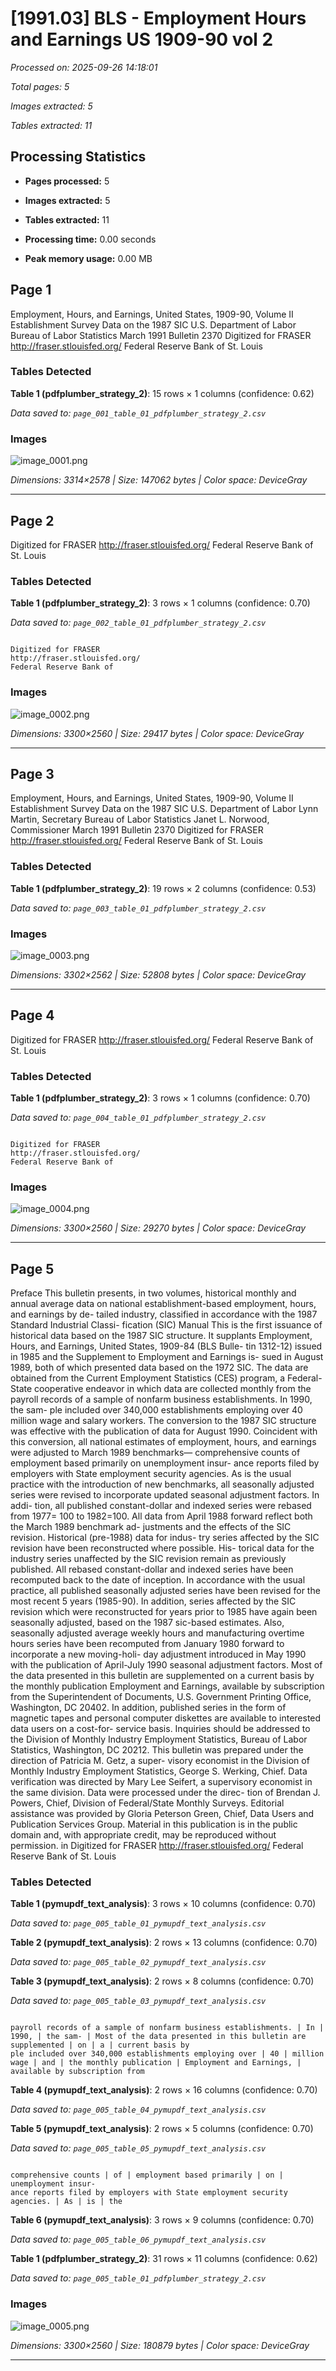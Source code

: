 # [1991.03] BLS - Employment Hours and Earnings US 1909-90 vol 2

*Processed on: 2025-09-26 14:18:01*

*Total pages: 5*

*Images extracted: 5*

*Tables extracted: 11*


## Processing Statistics

- **Pages processed:** 5

- **Images extracted:** 5

- **Tables extracted:** 11

- **Processing time:** 0.00 seconds

- **Peak memory usage:** 0.00 MB


## Page 1

Employment, Hours, and Earnings,
United States, 1909-90,
Volume II
Establishment Survey Data on the 1987 SIC
U.S. Department of Labor
Bureau of Labor Statistics
March 1991
Bulletin 2370
Digitized for FRASER 
http://fraser.stlouisfed.org/ 
Federal Reserve Bank of St. Louis



### Tables Detected

**Table 1 (pdfplumber_strategy_2)**: 15 rows × 1 columns (confidence: 0.62)

*Data saved to: `page_001_table_01_pdfplumber_strategy_2.csv`*



### Images

![image_0001.png](images/image_0001.png)

*Dimensions: 3314×2578 | Size: 147062 bytes | Color space: DeviceGray*



---


## Page 2

Digitized for FRASER 
http://fraser.stlouisfed.org/ 
Federal Reserve Bank of St. Louis



### Tables Detected

**Table 1 (pdfplumber_strategy_2)**: 3 rows × 1 columns (confidence: 0.70)

*Data saved to: `page_002_table_01_pdfplumber_strategy_2.csv`*

```

Digitized for FRASER
http://fraser.stlouisfed.org/
Federal Reserve Bank of

```



### Images

![image_0002.png](images/image_0002.png)

*Dimensions: 3300×2560 | Size: 29417 bytes | Color space: DeviceGray*



---


## Page 3

Employment, Hours, and Earnings,
United States, 1909-90,
Volume II
Establishment Survey Data on the 1987 SIC
U.S. Department of Labor
Lynn Martin, Secretary
Bureau of Labor Statistics
Janet L. Norwood, Commissioner
March 1991
Bulletin 2370
Digitized for FRASER 
http://fraser.stlouisfed.org/ 
Federal Reserve Bank of St. Louis



### Tables Detected

**Table 1 (pdfplumber_strategy_2)**: 19 rows × 2 columns (confidence: 0.53)

*Data saved to: `page_003_table_01_pdfplumber_strategy_2.csv`*



### Images

![image_0003.png](images/image_0003.png)

*Dimensions: 3302×2562 | Size: 52808 bytes | Color space: DeviceGray*



---


## Page 4

Digitized for FRASER 
http://fraser.stlouisfed.org/ 
Federal Reserve Bank of St. Louis



### Tables Detected

**Table 1 (pdfplumber_strategy_2)**: 3 rows × 1 columns (confidence: 0.70)

*Data saved to: `page_004_table_01_pdfplumber_strategy_2.csv`*

```

Digitized for FRASER
http://fraser.stlouisfed.org/
Federal Reserve Bank of

```



### Images

![image_0004.png](images/image_0004.png)

*Dimensions: 3300×2560 | Size: 29270 bytes | Color space: DeviceGray*



---


## Page 5

Preface
This bulletin presents, in two volumes, historical monthly and annual average
data on national establishment-based employment, hours, and earnings by de-
tailed industry, classified in accordance with the 1987 Standard Industrial Classi-
fication (SIC) Manual
This is the first issuance of historical data based on the 1987 SIC structure. It
supplants Employment, Hours, and Earnings, United States, 1909-84 (BLS Bulle-
tin 1312-12) issued in 1985 and the Supplement to Employment and Earnings is-
sued in August 1989, both of which presented data based on the 1972 SIC.
The data are obtained from the Current Employment Statistics (CES) program, a
Federal-State cooperative endeavor in which data are collected monthly from the
payroll records of a sample of nonfarm business establishments. In 1990, the sam-
ple included over 340,000 establishments employing over 40 million wage and
salary workers.
The conversion to the 1987 SIC structure was effective with the publication of
data for August 1990. Coincident with this conversion, all national estimates of
employment, hours, and earnings were adjusted to March 1989 benchmarks—
comprehensive counts of employment based primarily on unemployment insur-
ance reports filed by employers with State employment security agencies. As is the
usual practice with the introduction of new benchmarks, all seasonally adjusted
series were revised to incorporate updated seasonal adjustment factors. In addi-
tion, all published constant-dollar and indexed series were rebased from
1977= 100 to 1982=100.
All data from April 1988 forward reflect both the March 1989 benchmark ad-
justments and the effects of the SIC revision. Historical (pre-1988) data for indus-
try series affected by the SIC revision have been reconstructed where possible. His-
torical data for the industry series unaffected by the SIC revision remain as
previously published. All rebased constant-dollar and indexed series have been
recomputed back to the date of inception.
In accordance with the usual practice, all published seasonally adjusted series
have been revised for the most recent 5 years (1985-90). In addition, series affected
by the SIC revision which were reconstructed for years prior to 1985 have again
been seasonally adjusted, based on the 1987 sic-based estimates. Also, seasonally
adjusted average weekly hours and manufacturing overtime hours series have
been recomputed from January 1980 forward to incorporate a new moving-holi-
day adjustment introduced in May 1990 with the publication of April-July 1990
seasonal adjustment factors.
Most of the data presented in this bulletin are supplemented on a current basis by
the monthly publication Employment and Earnings, available by subscription from
the Superintendent of Documents, U.S. Government Printing Office, Washington,
DC 20402. In addition, published series in the form of magnetic tapes and personal
computer diskettes are available to interested data users on a cost-for-
service basis. Inquiries should be addressed to the Division of Monthly Industry
Employment Statistics, Bureau of Labor Statistics, Washington, DC 20212.
This bulletin was prepared under the direction of Patricia M. Getz, a super-
visory economist in the Division of Monthly Industry Employment Statistics,
George S. Werking, Chief. Data verification was directed by Mary Lee Seifert, a
supervisory economist in the same division. Data were processed under the direc-
tion of Brendan J. Powers, Chief, Division of Federal/State Monthly Surveys.
Editorial assistance was provided by Gloria Peterson Green, Chief, Data Users
and Publication Services Group.
Material in this publication is in the public domain and, with appropriate credit,
may be reproduced without permission.
in
Digitized for FRASER 
http://fraser.stlouisfed.org/ 
Federal Reserve Bank of St. Louis



### Tables Detected

**Table 1 (pymupdf_text_analysis)**: 3 rows × 10 columns (confidence: 0.70)

*Data saved to: `page_005_table_01_pymupdf_text_analysis.csv`*

**Table 2 (pymupdf_text_analysis)**: 2 rows × 13 columns (confidence: 0.70)

*Data saved to: `page_005_table_02_pymupdf_text_analysis.csv`*

**Table 3 (pymupdf_text_analysis)**: 2 rows × 8 columns (confidence: 0.70)

*Data saved to: `page_005_table_03_pymupdf_text_analysis.csv`*

```

payroll records of a sample of nonfarm business establishments. | In | 1990, | the sam- | Most of the data presented in this bulletin are supplemented | on | a | current basis by
ple included over 340,000 establishments employing over | 40 | million wage | and | the monthly publication | Employment and Earnings, | available by subscription from

```

**Table 4 (pymupdf_text_analysis)**: 2 rows × 16 columns (confidence: 0.70)

*Data saved to: `page_005_table_04_pymupdf_text_analysis.csv`*

**Table 5 (pymupdf_text_analysis)**: 2 rows × 5 columns (confidence: 0.70)

*Data saved to: `page_005_table_05_pymupdf_text_analysis.csv`*

```

comprehensive counts | of | employment based primarily | on | unemployment insur-
ance reports filed by employers with State employment security agencies. | As | is | the

```

**Table 6 (pymupdf_text_analysis)**: 3 rows × 9 columns (confidence: 0.70)

*Data saved to: `page_005_table_06_pymupdf_text_analysis.csv`*

**Table 1 (pdfplumber_strategy_2)**: 31 rows × 11 columns (confidence: 0.62)

*Data saved to: `page_005_table_01_pdfplumber_strategy_2.csv`*



### Images

![image_0005.png](images/image_0005.png)

*Dimensions: 3300×2560 | Size: 180879 bytes | Color space: DeviceGray*



---


